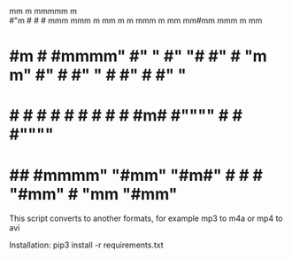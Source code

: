                                                                              
 mm   m mmmmm                                              m                 
 #"m  # #    #  mmm    mmm   m mm   m   m   mmm    m mm  mm#mm   mmm    m mm 
 # #m # #mmmm" #"  "  #" "#  #"  #  "m m"  #"  #   #"  "   #    #"  #   #"  "
 #  # # #    # #      #   #  #   #   #m#   #""""   #       #    #""""   #    
 #   ## #mmmm" "#mm"  "#m#"  #   #    #    "#mm"   #       "mm  "#mm"   #    
                                                                             
                                                                             
































This script converts to another formats, for example mp3 to m4a or mp4 to avi

Installation: pip3 install -r requirements.txt
